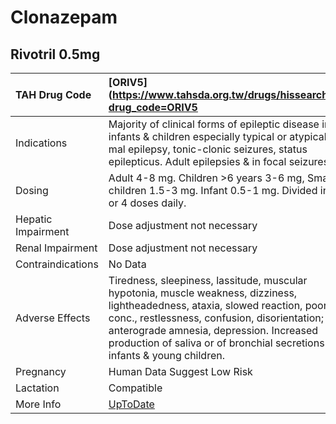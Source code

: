 # Clonazepam

## Rivotril 0.5mg

| TAH Drug Code      | [ORIV5](https://www.tahsda.org.tw/drugs/hissearch.php?drug_code=ORIV5                                                                                                                                                                                                                                    |
|:-------------------|:---------------------------------------------------------------------------------------------------------------------------------------------------------------------------------------------------------------------------------------------------------------------------------------------------------|
| Indications        | Majority of clinical forms of epileptic disease in infants & children especially typical or atypical petit mal epilepsy, tonic-clonic seizures, status epilepticus. Adult epilepsies & in focal seizures.                                                                                                |
| Dosing             | Adult 4-8 mg. Children >6 years 3-6 mg, Small children 1.5-3 mg. Infant 0.5-1 mg. Divided into 3 or 4 doses daily.                                                                                                                                                                                       |
| Hepatic Impairment | Dose adjustment not necessary                                                                                                                                                                                                                                                                            |
| Renal Impairment   | Dose adjustment not necessary                                                                                                                                                                                                                                                                            |
| Contraindications  | No Data                                                                                                                                                                                                                                                                                                  |
| Adverse Effects    | Tiredness, sleepiness, lassitude, muscular hypotonia, muscle weakness, dizziness, lightheadedness, ataxia, slowed reaction, poor conc., restlessness, confusion, disorientation; anterograde amnesia, depression. Increased production of saliva or of bronchial secretions in infants & young children. |
| Pregnancy          | Human Data Suggest Low Risk                                                                                                                                                                                                                                                                              |
| Lactation          | Compatible                                                                                                                                                                                                                                                                                               |
| More Info          | [UpToDate](https://www.uptodate.com/contents/clonazepam-drug-information)                                                                                                                                                                                                                                |

